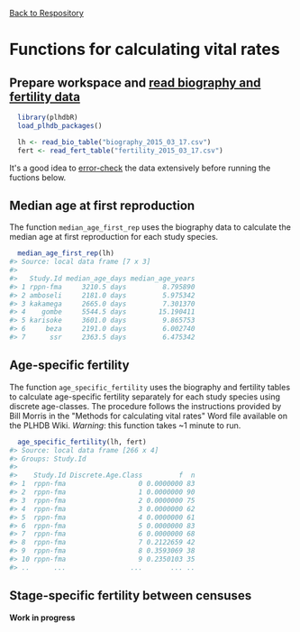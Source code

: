 [Back to Respository](https://github.com/camposfa/plhdbR)

Functions for calculating vital rates
=====================================

Prepare workspace and [read biography and fertility data](ErrorChecking.md)
---------------------------------------------------------------------------

``` r
  library(plhdbR)
  load_plhdb_packages()

  lh <- read_bio_table("biography_2015_03_17.csv")
  fert <- read_fert_table("fertility_2015_03_17.csv")
```

It's a good idea to [error-check](ErrorChecking.md) the data extensively before running the fuctions below.

Median age at first reproduction
--------------------------------

The function `median_age_first_rep` uses the biography data to calculate the median age at first reproduction for each study species.

``` r
  median_age_first_rep(lh)
#> Source: local data frame [7 x 3]
#> 
#>   Study.Id median_age_days median_age_years
#> 1 rppn-fma     3210.5 days         8.795890
#> 2 amboseli     2181.0 days         5.975342
#> 3 kakamega     2665.0 days         7.301370
#> 4    gombe     5544.5 days        15.190411
#> 5 karisoke     3601.0 days         9.865753
#> 6     beza     2191.0 days         6.002740
#> 7      ssr     2363.5 days         6.475342
```

Age-specific fertility
----------------------

The function `age_specific_fertility` uses the biography and fertility tables to calculate age-specific fertility separately for each study species using discrete age-classes. The procedure follows the instructions provided by Bill Morris in the "Methods for calculating vital rates" Word file available on the PLHDB Wiki. *Warning*: this function takes ~1 minute to run.

``` r
  age_specific_fertility(lh, fert)
#> Source: local data frame [266 x 4]
#> Groups: Study.Id
#> 
#>    Study.Id Discrete.Age.Class         f  n
#> 1  rppn-fma                  0 0.0000000 83
#> 2  rppn-fma                  1 0.0000000 90
#> 3  rppn-fma                  2 0.0000000 75
#> 4  rppn-fma                  3 0.0000000 62
#> 5  rppn-fma                  4 0.0000000 61
#> 6  rppn-fma                  5 0.0000000 83
#> 7  rppn-fma                  6 0.0000000 68
#> 8  rppn-fma                  7 0.2122659 42
#> 9  rppn-fma                  8 0.3593069 38
#> 10 rppn-fma                  9 0.2350103 35
#> ..      ...                ...       ... ..
```

Stage-specific fertility between censuses
-----------------------------------------

**Work in progress**
